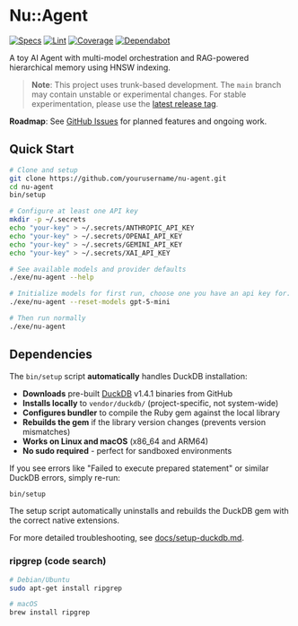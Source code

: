 # Nu::Agent

[![Specs](https://github.com/mgreenly/nu-agent/actions/workflows/ci.yml/badge.svg)](https://github.com/mgreenly/nu-agent/actions/workflows/ci.yml)
[![Lint](https://github.com/mgreenly/nu-agent/actions/workflows/lint.yml/badge.svg)](https://github.com/mgreenly/nu-agent/actions/workflows/lint.yml)
[![Coverage](https://github.com/mgreenly/nu-agent/actions/workflows/coverage.yml/badge.svg)](https://github.com/mgreenly/nu-agent/actions/workflows/coverage.yml)
[![Dependabot](https://img.shields.io/badge/dependabot-enabled-025E8C?logo=dependabot)](https://github.com/mgreenly/nu-agent/blob/main/.github/dependabot.yml)

A toy AI Agent with multi-model orchestration and RAG-powered hierarchical memory using HNSW indexing.

> **Note**: This project uses trunk-based development. The `main` branch may contain unstable or experimental changes. For stable experimentation, please use the [latest release tag](https://github.com/mgreenly/nu-agent/tags).

**Roadmap**: See [GitHub Issues](https://github.com/mgreenly/nu-agent/issues) for planned features and ongoing work.

## Quick Start

```bash
# Clone and setup
git clone https://github.com/yourusername/nu-agent.git
cd nu-agent
bin/setup

# Configure at least one API key
mkdir -p ~/.secrets
echo "your-key" > ~/.secrets/ANTHROPIC_API_KEY
echo "your-key" > ~/.secrets/OPENAI_API_KEY
echo "your-key" > ~/.secrets/GEMINI_API_KEY
echo "your-key" > ~/.secrets/XAI_API_KEY

# See available models and provider defaults
./exe/nu-agent --help

# Initialize models for first run, choose one you have an api key for.
./exe/nu-agent --reset-models gpt-5-mini

# Then run normally
./exe/nu-agent
```

## Dependencies

The `bin/setup` script **automatically** handles DuckDB installation:

- **Downloads** pre-built [DuckDB](https://duckdb.org/) v1.4.1 binaries from GitHub
- **Installs locally** to `vendor/duckdb/` (project-specific, not system-wide)
- **Configures bundler** to compile the Ruby gem against the local library
- **Rebuilds the gem** if the library version changes (prevents version mismatches)
- **Works on Linux and macOS** (x86_64 and ARM64)
- **No sudo required** - perfect for sandboxed environments

If you see errors like "Failed to execute prepared statement" or similar DuckDB errors, simply re-run:

```bash
bin/setup
```

The setup script automatically uninstalls and rebuilds the DuckDB gem with the correct native extensions.

For more detailed troubleshooting, see [docs/setup-duckdb.md](docs/setup-duckdb.md).

### ripgrep (code search)

```bash
# Debian/Ubuntu
sudo apt-get install ripgrep

# macOS
brew install ripgrep
```
